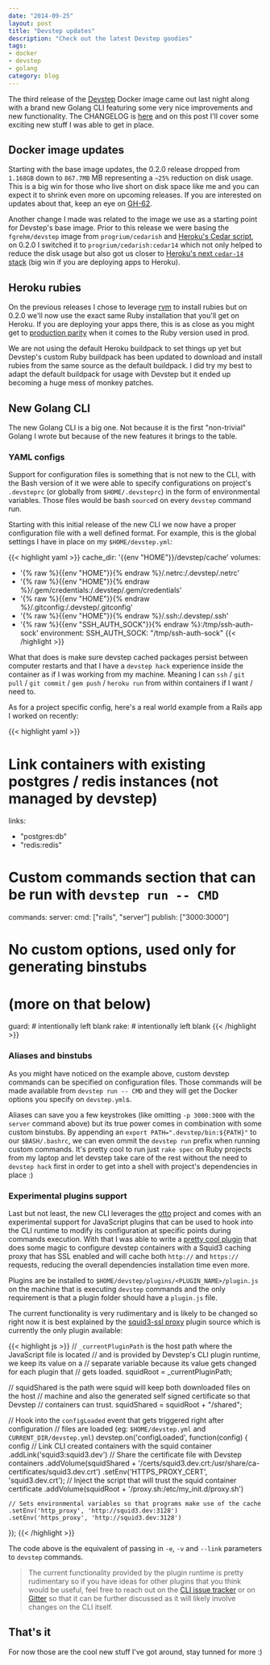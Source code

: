 ```yaml
---
date: "2014-09-25"
layout: post
title: "Devstep updates"
description: "Check out the latest Devstep goodies"
tags:
- docker
- devstep
- golang
category: blog
---
```


The third release of the [Devstep](http://fgrehm.viewdocs.io/devstep) Docker image
came out last night along with a brand new Golang CLI featuring some very nice
improvements and new functionality. The CHANGELOG is [here](https://github.com/fgrehm/devstep/releases/tag/v0.2.0)
and on this post I'll cover some exciting new stuff I was able to get in place.

## Docker image updates

Starting with the base image updates, the 0.2.0 release dropped from `1.168GB` down to `867.7MB` MB
representing a `~25%` reduction on disk usage. This is a big win for those who live short on disk space
like me and you can expect it to shrink even more on upcoming releases. If you are interested on
updates about that, keep an eye on [GH-62](https://github.com/fgrehm/devstep/issues/62).

Another change I made was related to the image we use as a starting point for Devstep's base image. Prior to
this release we were basing the `fgrehm/devstep` image from `progrium/cedarish` and [Heroku's Cedar script](https://github.com/heroku/stack-images/blob/master/bin/cedar.sh),
on 0.2.0 I switched it to `progrium/cedarish:cedar14` which not only helped to reduce the disk usage but
also got us closer to [Heroku's next `cedar-14` stack](https://blog.heroku.com/archives/2014/8/19/cedar-14-public-beta)
(big win if you are deploying apps to Heroku).

## Heroku rubies

On the previous releases I chose to leverage [rvm](https://rvm.io/) to install rubies but on
0.2.0 we'll now use the exact same Ruby installation that you'll get on Heroku. If you are
deploying your apps there, this is as close as you might get to [production parity](http://12factor.net/dev-prod-parity)
when it comes to the Ruby version used in prod.

We are not using the default Heroku buildpack to set things up yet but Devstep's custom Ruby buildpack
has been updated to download and install rubies from the same source as the default buildpack. I did
try my best to adapt the default buildpack for usage with Devstep but it ended up becoming a huge mess
of monkey patches.

## New Golang CLI

The new Golang CLI is a big one. Not because it is the first "non-trivial" Golang I wrote but
because of the new features it brings to the table.

### YAML configs

Support for configuration files is something that is not new to the CLI, with the Bash version
of it we were able to specify configurations on project's `.devsteprc` (or globally from `$HOME/.devsteprc`)
in the form of environmental variables. Those files would be bash `source`d on every `devstep`
command run.

Starting with this initial release of the new CLI we now have a proper configuration file
with a well defined format. For example, this is the global settings I have in place on my `$HOME/devstep.yml`:

{{< highlight yaml >}}
cache_dir: '{{env "HOME"}}/devstep/cache'
volumes:
  - '{% raw %}{{env "HOME"}}{% endraw %}/.netrc:/.devstep/.netrc'
  - '{% raw %}{{env "HOME"}}{% endraw %}/.gem/credentials:/.devstep/.gem/credentials'
  - '{% raw %}{{env "HOME"}}{% endraw %}/.gitconfig:/.devstep/.gitconfig'
  - '{% raw %}{{env "HOME"}}{% endraw %}/.ssh:/.devstep/.ssh'
  - '{% raw %}{{env "SSH_AUTH_SOCK"}}{% endraw %}:/tmp/ssh-auth-sock'
environment:
  SSH_AUTH_SOCK: "/tmp/ssh-auth-sock"
{{< /highlight >}}

What that does is make sure devstep cached packages persist between computer restarts and that
I have a `devstep hack` experience inside the container as if I was working from my machine.
Meaning I can `ssh` / `git pull` / `git commit` / `gem push` / `heroku run` from within
containers if I want / need to.

As for a project specific config, here's a real world example from a Rails app I worked on recently:

{{< highlight yaml >}}
# Link containers with existing postgres / redis instances (not managed by devstep)
links:
- "postgres:db"
- "redis:redis"

# Custom commands section that can be run with `devstep run -- CMD`
commands:
  server:
    cmd: ["rails", "server"]
    publish: ["3000:3000"]
  # No custom options, used only for generating binstubs
  # (more on that below)
  guard:
    # intentionally left blank
  rake:
    # intentionally left blank
{{< /highlight >}}

### Aliases and binstubs

As you might have noticed on the example above, custom devstep commands can be specified on
configuration files. Those commands will be made available from `devstep run -- CMD` and they
will get the Docker options you specify on `devstep.yml`s.

Aliases can save you a few keystrokes (like omitting `-p 3000:3000` with the `server` command
above) but its true power comes in combination with some custom binstubs. By appending an
`export PATH=".devstep/bin:${PATH}"` to our `$BASH/.bashrc`, we can even ommit the
`devstep run` prefix when running custom commands. It's pretty cool to run just `rake spec`
on Ruby projects from my laptop and let devstep take care of the rest without the need to
`devstep hack` first in order to get into a shell with project's dependencies in place :)

### Experimental plugins support

Last but not least, the new CLI leverages the [otto](https://github.com/robertkrimen/otto)
project and comes with an experimental support for JavaScript plugins that can be used to
hook into the CLI runtime to modify its configuration at specific points
during commands execution. With that I was able to write a [pretty cool plugin](https://github.com/fgrehm/devstep-squid3-ssl)
that does some magic to configure devstep containers with a Squid3 caching proxy that has
SSL enabled and will cache both `http://` and `https://` requests, reducing the overall
dependencies installation time even more.

Plugins are be installed to `$HOME/devstep/plugins/<PLUGIN_NAME>/plugin.js`
on the machine that is executing `devstep` commands and the only requirement is
that a plugin folder should have a `plugin.js` file.

The current functionality is very rudimentary and is likely to be changed so right
now it is best explained by the [squid3-ssl proxy](https://github.com/fgrehm/devstep-squid3-ssl)
plugin source which is currently the only plugin available:

{{< highlight js >}}
// `_currentPluginPath` is the host path where the JavaScript file is located
// and is provided by Devstep's CLI plugin runtime, we keep its value on a
// separate variable because its value gets changed for each plugin that
// gets loaded.
squidRoot = _currentPluginPath;

// squidShared is the path were squid will keep both downloaded files on the host
// machine and also the generated self signed certificate so that Devstep
// containers can trust.
squidShared = squidRoot + "/shared";

// Hook into the `configLoaded` event that gets triggered right after configuration
// files are loaded (eg: `$HOME/devstep.yml` and `CURRENT_DIR/devstep.yml`)
devstep.on('configLoaded', function(config) {
  config
    // Link CLI created containers with the squid container
    .addLink('squid3:squid3.dev')
    // Share the certificate file with Devstep containers
    .addVolume(squidShared + '/certs/squid3.dev.crt:/usr/share/ca-certificates/squid3.dev.crt')
    .setEnv('HTTPS_PROXY_CERT', 'squid3.dev.crt');
    // Inject the script that will trust the squid container certificate
    .addVolume(squidRoot + '/proxy.sh:/etc/my_init.d/proxy.sh')

    // Sets environmental variables so that programs make use of the cache
    .setEnv('http_proxy', 'http://squid3.dev:3128')
    .setEnv('https_proxy', 'http://squid3.dev:3128')
});
{{< /highlight >}}

The code above is the equivalent of passing in `-e`, `-v` and `--link` parameters
to `devstep` commands.

> The current functionality provided by the plugin runtime is pretty rudimentary
so if you have ideas for other plugins that you think would be useful, feel free to
reach out on the [CLI issue tracker](https://github.com/fgrehm/devstep-cli/issues/new)
or on [Gitter](https://gitter.im/fgrehm/devstep) so that it can be further discussed
as it will likely involve changes on the CLI itself.

## That's it

For now those are the cool new stuff I've got around, stay tunned for more :)
